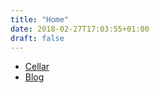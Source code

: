 ```yaml
---
title: "Home"
date: 2018-02-27T17:03:55+01:00
draft: false
---
```


- [Cellar](cellar)
- [Blog](blog)
